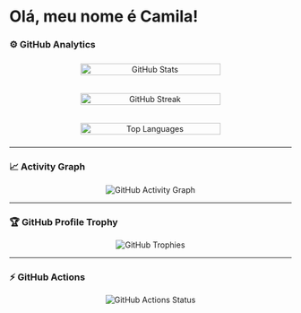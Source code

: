 # Olá, meu nome é Camila!

### ⚙️ GitHub Analytics

<div align="center" style="display: flex; flex-wrap: wrap; justify-content: center; gap: 16px;">
  <div style="flex: 1 1 250px; max-width: 250px; padding: 8px; text-align: center;">
    <img
      src="https://github-readme-stats.vercel.app/api?username=TeixeiraCamila&theme=onedark&hide_border=false&include_all_commits=true"
      alt="GitHub Stats"
      style="width: 100%;"
      title="Estatísticas do GitHub"
    />
  </div>
  <div style="flex: 1 1 250px; max-width: 250px; padding: 8px; text-align: center;">
    <img
      src="https://github-readme-streak-stats.herokuapp.com/?user=TeixeiraCamila&theme=onedark&hide_border=false"
      alt="GitHub Streak"
      style="width: 100%;"
      title="Sequência de commits"
    />
  </div>
  <div style="flex: 1 1 250px; max-width: 250px; padding: 8px; text-align: center;">
    <img
      src="https://github-readme-stats.vercel.app/api/top-langs/?username=TeixeiraCamila&theme=onedark&hide_border=false&include_all_commits=true&count_private=true&layout=compact"
      alt="Top Languages"
      style="width: 100%;"
      title="Linguagens mais usadas"
    />
  </div>
</div>

---

### 📈 Activity Graph

<div align="center">
  <img
    src="https://github-readme-activity-graph.vercel.app/graph?username=TeixeiraCamila&bg_color=282c34&color=e4bf7a&line=df6d74&point=4e4942&area=true&hide_border=true"
    alt="GitHub Activity Graph"
    style="max-width: 100%;"
    title="Gráfico de atividade"
  />
</div>

---

### 🏆 GitHub Profile Trophy

<div align="center">
  <img
    src="https://github-profile-trophy.vercel.app/?username=TeixeiraCamila&column=8&theme=onedark&no-frame=true&no-bg=true"
    alt="GitHub Trophies"
    style="max-width: 100%;"
    title="Troféus do GitHub"
  />
</div>

---

### ⚡ GitHub Actions

<div align="center">
  <img src="https://img.shields.io/github/workflow/status/TeixeiraCamila/MeuProjeto/CI?style=flat-square" alt="GitHub Actions Status" title="Status do CI" />
</div>
